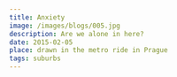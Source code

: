 ```yaml
---
title: Anxiety
image: /images/blogs/005.jpg
description: Are we alone in here?
date: 2015-02-05
place: drawn in the metro ride in Prague
tags: suburbs
---
```

